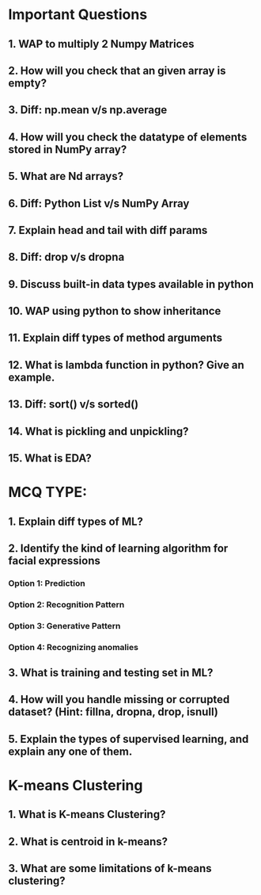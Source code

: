 # Important Questions

## 1. WAP to multiply 2 Numpy Matrices
## 2. How will you check that an given array is empty?
## 3. Diff: np.mean v/s np.average
## 4. How will you check the datatype of elements stored in NumPy array?
## 5. What are Nd arrays?
## 6. Diff: Python List v/s NumPy Array
## 7. Explain head and tail with diff params
## 8. Diff: drop v/s dropna
## 9. Discuss built-in data types available in python
## 10. WAP using python to show inheritance
## 11. Explain diff types of method arguments
## 12. What is lambda function in python? Give an example.
## 13. Diff: sort() v/s sorted()
## 14. What is pickling and unpickling?
## 15. What is EDA?

# MCQ TYPE:

## 1. Explain diff types of ML?
## 2. Identify the kind of learning algorithm for facial expressions
### Option 1: Prediction
### Option 2: Recognition Pattern
### Option 3: Generative Pattern
### Option 4: Recognizing anomalies
## 3. What is training and testing set in ML?
## 4. How will you handle missing or corrupted dataset? (Hint: fillna, dropna, drop, isnull)
## 5. Explain the types of supervised learning, and explain any one of them.

# K-means Clustering

## 1. What is K-means Clustering? 
## 2. What is centroid in k-means?
## 3. What are some limitations of k-means clustering?

